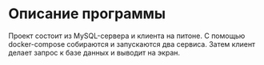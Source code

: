 # Описание программы
Проект состоит из MySQL-сервера и клиента на питоне.
С помощью docker-compose собираются и запускаются два сервиса. Затем клиент делает запрос к базе данных и выводит на экран.
